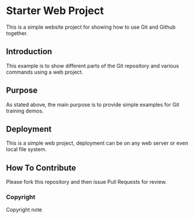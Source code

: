 # Starter Web Project
This is a simple website project for showing how to use Git and Github together.

## Introduction
This example is to show different parts of the Git repository and various commands using a web project.

## Purpose
As stated above, the main purpose is to provide simple examples for Git training demos.

## Deployment
This is a simple web project, deployment can be on any web server or even local file system.

## How To Contribute
Please fork this repository and then issue Pull Requests for review.

### Copyright
Copyright note
